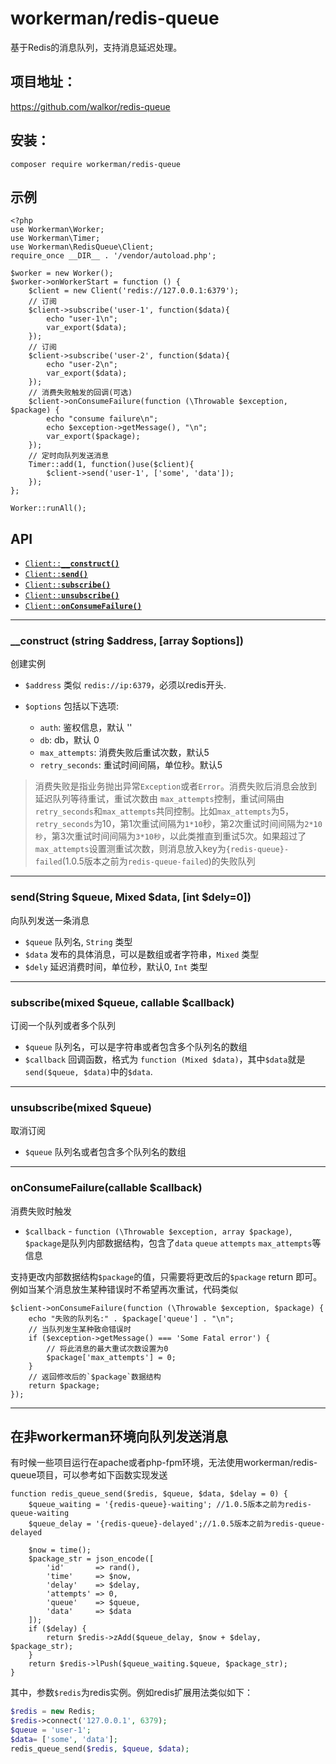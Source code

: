 # workerman/redis-queue

基于Redis的消息队列，支持消息延迟处理。

## 项目地址：
https://github.com/walkor/redis-queue

## 安装：
```
composer require workerman/redis-queue
```

## 示例
```
<?php
use Workerman\Worker;
use Workerman\Timer;
use Workerman\RedisQueue\Client;
require_once __DIR__ . '/vendor/autoload.php';

$worker = new Worker();
$worker->onWorkerStart = function () {
    $client = new Client('redis://127.0.0.1:6379');
    // 订阅
    $client->subscribe('user-1', function($data){
        echo "user-1\n";
        var_export($data);
    });
    // 订阅
    $client->subscribe('user-2', function($data){
        echo "user-2\n";
        var_export($data);
    });
    // 消费失败触发的回调(可选)
    $client->onConsumeFailure(function (\Throwable $exception, $package) {
        echo "consume failure\n";
        echo $exception->getMessage(), "\n";
        var_export($package);
    });
    // 定时向队列发送消息
    Timer::add(1, function()use($client){
        $client->send('user-1', ['some', 'data']);
    });
};

Worker::runAll();
```

## API
  * <a href="#construct"><code>Client::<b>__construct()</b></code></a>
  * <a href="#send"><code>Client::<b>send()</b></code></a>
  * <a href="#subscribe"><code>Client::<b>subscribe()</b></code></a>
  * <a href="#unsubscribe"><code>Client::<b>unsubscribe()</b></code></a>
  * <a href="#unsubscribe"><code>Client::<b>onConsumeFailure()</b></code></a>

-------------------------------------------------------

<a name="construct"></a>
### __construct (string $address, [array $options])

创建实例

  * `$address`  类似 `redis://ip:6379`，必须以redis开头. 

  * `$options`  包括以下选项:
    * `auth`: 鉴权信息，默认 ''
    * `db`: db，默认 0
    * `max_attempts`: 消费失败后重试次数，默认5
    * `retry_seconds`: 重试时间间隔，单位秒。默认5

> 消费失败是指业务抛出异常`Exception`或者`Error`。消费失败后消息会放到延迟队列等待重试，重试次数由 `max_attempts`控制，重试间隔由`retry_seconds`和`max_attempts`共同控制。比如`max_attempts`为5，`retry_seconds`为10，第1次重试间隔为`1*10`秒，第2次重试时间间隔为`2*10秒`，第3次重试时间间隔为`3*10秒`，以此类推直到重试5次。如果超过了`max_attempts`设置测重试次数，则消息放入key为`{redis-queue}-failed`(1.0.5版本之前为`redis-queue-failed`)的失败队列

-------------------------------------------------------

<a name="send"></a>
### send(String $queue, Mixed $data, [int $dely=0])

向队列发送一条消息

* `$queue` 队列名, `String` 类型
* `$data` 发布的具体消息，可以是数组或者字符串，`Mixed` 类型
* `$dely` 延迟消费时间，单位秒，默认0, `Int` 类型
  
-------------------------------------------------------

<a name="subscribe"></a>
### subscribe(mixed $queue, callable $callback)

订阅一个队列或者多个队列

* `$queue` 队列名，可以是字符串或者包含多个队列名的数组
* `$callback` 回调函数，格式为  `function (Mixed $data)`，其中`$data`就是`send($queue, $data)`中的`$data`.

-------------------------------------------------------

<a name="unsubscribe"></a>
### unsubscribe(mixed $queue)

取消订阅

* `$queue` 队列名或者包含多个队列名的数组

-------------------------------------------------------

<a name="onConsumeFailure"></a>
### onConsumeFailure(callable $callback)

消费失败时触发

* `$callback` - `function (\Throwable $exception, array $package)`, `$package`是队列内部数据结构，包含了`data` `queue` `attempts` `max_attempts`等信息

支持更改内部数据结构`$package`的值，只需要将更改后的`$package` return 即可。例如当某个消息放生某种错误时不希望再次重试，代码类似

```
$client->onConsumeFailure(function (\Throwable $exception, $package) {
    echo "失败的队列名:" . $package['queue'] . "\n";
    // 当队列发生某种致命错误时
    if ($exception->getMessage() === 'Some Fatal error') {
        // 将此消息的最大重试次数设置为0
        $package['max_attempts'] = 0;
    }
    // 返回修改后的`$package`数据结构
    return $package;
});
```


-------------------------------------------------------

## 在非workerman环境向队列发送消息
有时候一些项目运行在apache或者php-fpm环境，无法使用workerman/redis-queue项目，可以参考如下函数实现发送
```
function redis_queue_send($redis, $queue, $data, $delay = 0) {
    $queue_waiting = '{redis-queue}-waiting'; //1.0.5版本之前为redis-queue-waiting
    $queue_delay = '{redis-queue}-delayed';//1.0.5版本之前为redis-queue-delayed
    
    $now = time();
    $package_str = json_encode([
        'id'       => rand(),
        'time'     => $now,
        'delay'    => $delay,
        'attempts' => 0,
        'queue'    => $queue,
        'data'     => $data
    ]);
    if ($delay) {
        return $redis->zAdd($queue_delay, $now + $delay, $package_str);
    }
    return $redis->lPush($queue_waiting.$queue, $package_str);
}
```
其中，参数`$redis`为redis实例。例如redis扩展用法类似如下：
```php
$redis = new Redis;
$redis->connect('127.0.0.1', 6379);
$queue = 'user-1';
$data= ['some', 'data'];
redis_queue_send($redis, $queue, $data);
````
